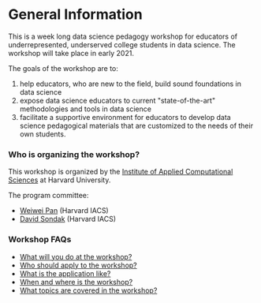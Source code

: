 # General Information
This is a week long data science pedagogy workshop for educators of underrepresented, underserved college students in data science. The workshop will take place in early 2021.

The goals of the workshop are to: 
1. help educators, who are new to the field, build sound foundations in data science
2. expose data science educators to current "state-of-the-art" methodologies and tools in data science
3. facilitate a supportive environment for educators to develop data science pedagogical materials that are customized to the needs of their own students. 

### Who is organizing the workshop?

This workshop is organized by the [Institute of Applied Computational Sciences](https://iacs.seas.harvard.edu) at Harvard University. 

The program committee:
- [Weiwei Pan](https://onefishy.github.io) (Harvard IACS)
- [David Sondak](https://iacs.seas.harvard.edu/people/david-sondak) (Harvard IACS)

### Workshop FAQs

- [What will you do at the workshop?](./what-to-do.html)
- [Who should apply to the workshop?](./who-should-apply.html)
- [What is the application like?](./application-process.html)
- [When and where is the workshop?](./when-and-where.html)
- [What topics are covered in the workshop?](./schedule.html)


